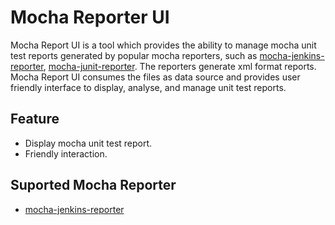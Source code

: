 # Mocha Reporter UI

Mocha Report UI is a tool which provides the ability to manage mocha unit test reports generated by popular mocha reporters, such as [mocha-jenkins-reporter](https://github.com/juhovh/mocha-jenkins-reporter), [mocha-junit-reporter](https://github.com/michaelleeallen/mocha-junit-reporter). The reporters generate xml format reports. Mocha Report UI consumes the files as data source and provides user friendly interface to display, analyse, and manage unit test reports.

## Feature

- Display mocha unit test report.
- Friendly interaction.

## Suported Mocha Reporter
- [mocha-jenkins-reporter](https://github.com/juhovh/mocha-jenkins-reporter)